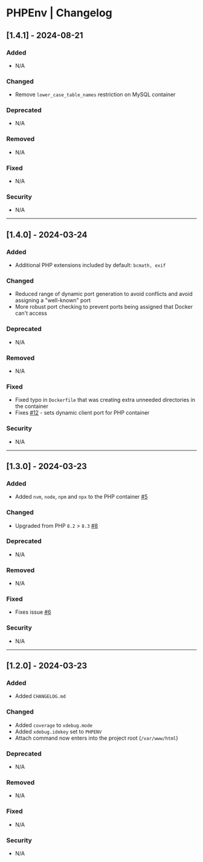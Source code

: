 # PHPEnv | Changelog

## [1.4.1] - 2024-08-21
### Added
- N/A

### Changed
- Remove `lower_case_table_names` restriction on MySQL container

### Deprecated
- N/A

### Removed
- N/A

### Fixed
- N/A

### Security
- N/A

---

## [1.4.0] - 2024-03-24
### Added
- Additional PHP extensions included by default: `bcmath, exif`

### Changed
- Reduced range of dynamic port generation to avoid conflicts and avoid assigning a "well-known" port
- More robust port checking to prevent ports being assigned that Docker can't access

### Deprecated
- N/A

### Removed
- N/A

### Fixed
- Fixed typo in `Dockerfile` that was creating extra unneeded directories in the container
- Fixes [#12](https://github.com/DanielWinning/phpenv/issues/12) - sets dynamic client port for PHP container

### Security
- N/A

---

## [1.3.0] - 2024-03-23
### Added
- Added `nvm`, `node`, `npm` and `npx` to the PHP container [#5](https://github.com/DanielWinning/phpenv/issues/5)

### Changed
- Upgraded from PHP `8.2` > `8.3` [#8](https://github.com/DanielWinning/phpenv/issues/8)

### Deprecated
- N/A

### Removed
- N/A

### Fixed
- Fixes issue [#6](https://github.com/DanielWinning/phpenv/issues/6)

### Security
- N/A

---

## [1.2.0] - 2024-03-23
### Added
- Added `CHANGELOG.md`

### Changed
- Added `coverage` to `xdebug.mode`
- Added `xdebug.idekey` set to `PHPENV`
- Attach command now enters into the project root (`/var/www/html`)

### Deprecated
- N/A

### Removed
- N/A

### Fixed
- N/A

### Security
- N/A